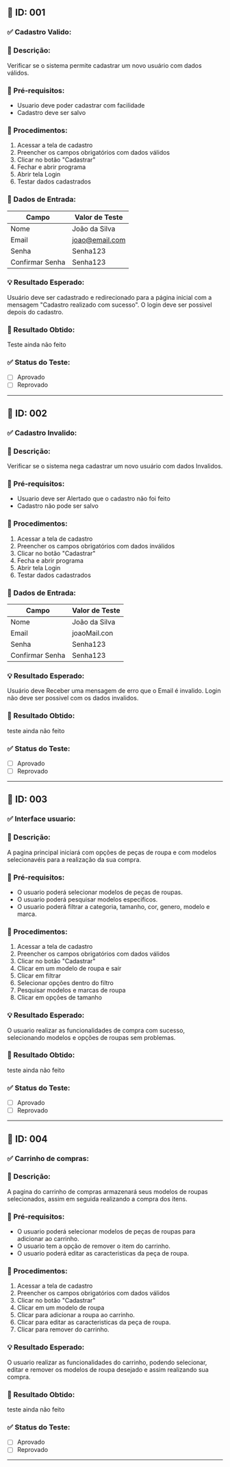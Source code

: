 ## 🧪 ID: 001

### ✅ Cadastro Valido:

### 🎯 Descrição:
Verificar se o sistema permite cadastrar um novo usuário com dados válidos.

### 🧰 Pré-requisitos:
- Usuario deve poder cadastrar com facilidade
- Cadastro deve ser salvo

### 📝 Procedimentos:
1. Acessar a tela de cadastro
2. Preencher os campos obrigatórios com dados válidos
3. Clicar no botão "Cadastrar"
4. Fechar e abrir programa
5. Abrir tela Login
6. Testar dados cadastrados

### 🧾 Dados de Entrada:
| Campo            | Valor de Teste        |
|------------------|------------------------|
| Nome             | João da Silva          |
| Email            | joao@email.com         |
| Senha            | Senha123               |
| Confirmar Senha  | Senha123               |

### 💡 Resultado Esperado:
Usuário deve ser cadastrado e redirecionado para a página inicial com a mensagem "Cadastro realizado com sucesso". O login deve ser possivel depois do cadastro.

### 📌 Resultado Obtido:
Teste ainda não feito

### ✅ Status do Teste:
- [ ] Aprovado
- [ ] Reprovado

---

## 🧪 ID: 002

### ✅ Cadastro Invalido:

### 🎯 Descrição:
Verificar se o sistema nega cadastrar um novo usuário com dados Invalidos.

### 🧰 Pré-requisitos:
- Usuario deve ser Alertado que o cadastro não foi feito
- Cadastro não pode ser salvo

### 📝 Procedimentos:
1. Acessar a tela de cadastro
2. Preencher os campos obrigatórios com dados inválidos
3. Clicar no botão "Cadastrar"
4. Fecha e abrir programa
5. Abrir tela Login
6. Testar dados cadastrados

### 🧾 Dados de Entrada:
| Campo            | Valor de Teste        |
|------------------|------------------------|
| Nome             | João da Silva          |
| Email            | joaoMail.con           |
| Senha            | Senha123               |
| Confirmar Senha  | Senha123               |

### 💡 Resultado Esperado:
Usuário deve Receber uma mensagem de erro que o Email é invalido. Login não deve ser possivel com os dados invalidos.

### 📌 Resultado Obtido:
teste ainda não feito

### ✅ Status do Teste:
- [ ] Aprovado
- [ ] Reprovado

---

## 🧪 ID: 003

### ✅ Interface usuario:

### 🎯 Descrição:
A pagina principal iniciará com opções de peças de roupa e com modelos selecionavéis para a realização da sua compra.

### 🧰 Pré-requisitos:
- O usuario poderá selecionar modelos de peças de roupas. 
- O usuario poderá pesquisar modelos especificos.
- O usuario poderá filtrar a categoria, tamanho, cor, genero, modelo e marca.  

### 📝 Procedimentos:
1. Acessar a tela de cadastro
2. Preencher os campos obrigatórios com dados válidos
3. Clicar no botão "Cadastrar"
4. Clicar em um modelo de roupa e sair
5. Clicar em filtrar
6. Selecionar opções dentro do filtro
7. Pesquisar modelos e marcas de roupa
8. Clicar em opções de tamanho 




### 💡 Resultado Esperado:
O usuario realizar as funcionalidades de compra com sucesso, selecionando modelos e opções de roupas sem problemas.

### 📌 Resultado Obtido:
teste ainda não feito

### ✅ Status do Teste:
- [ ] Aprovado
- [ ] Reprovado

---

## 🧪 ID: 004

### ✅ Carrinho de compras:

### 🎯 Descrição:
A pagina do carrinho de compras armazenará seus modelos de roupas selecionados, assim em seguida realizando a compra dos itens.

### 🧰 Pré-requisitos:
- O usuario poderá selecionar modelos de peças de roupas para adicionar ao carrinho.
- O usuario tem a opção de remover o item do carrinho.
- O usuario poderá editar as caracteristicas da peça de roupa.
  

### 📝 Procedimentos:
1. Acessar a tela de cadastro
2. Preencher os campos obrigatórios com dados válidos
3. Clicar no botão "Cadastrar"
4. Clicar em um modelo de roupa
5. Clicar para adicionar a roupa ao carrinho.
6. Clicar para editar as caracteristicas da peça de roupa.
7. Clicar para remover do carrinho.
   






### 💡 Resultado Esperado:
O usuario realizar as funcionalidades do carrinho, podendo selecionar, editar e remover os modelos de roupa desejado e assim realizando sua compra.

### 📌 Resultado Obtido:
teste ainda não feito

### ✅ Status do Teste:
- [ ] Aprovado
- [ ] Reprovado

---

